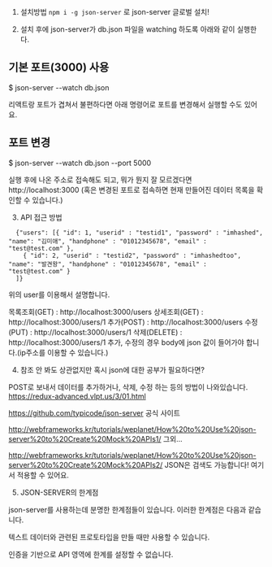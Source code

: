 1. 설치방법
`npm i -g json-server`
로 json-server 글로벌 설치!

2. 설치 후에
json-server가 db.json 파일을 watching 하도록 아래와 같이 실행한다. 

## 기본 포트(3000) 사용
$ json-server --watch db.json

리액트랑 포트가 겹쳐서 불편하다면 아래 명령어로 포트를 변경해서 실행할 수도 있어요.
## 포트 변경
$ json-server --watch db.json --port 5000

실행 후에 나온 주소로 접속해도 되고, 뭐가 뭔지 잘 모르겠다면
http://localhost:3000 
(혹은 변경된 포트로 접속하면 현재 만들어진 데이터 목록을 확인할 수 있습니다.)

3. API 접근 방법
```
  {"users": [{ "id": 1, "userid" : "testid1", "password" : "imhashed", "name": "김미애", "handphone" : "01012345678", "email" : "test@test.com" },
    { "id": 2, "userid" : "testid2", "password" : "imhashedtoo", "name": "발견왕", "handphone" : "01012345678", "email" : "test@test.com" }
  ]}
```
위의 user를 이용해서 설명합니다.

목록조회(GET) : http://localhost:3000/users
상세조회(GET) : http://localhost:3000/users/1
추가(POST) : http://localhost:3000/users
수정(PUT) : http://localhost:3000/users/1
삭제(DELETE) : http://localhost:3000/users/1
추가, 수정의 경우 body에 json 값이 들어가야 합니다.(ip주소를 이용할 수 있습니다.)


4. 참조 
안 봐도 상관없지만 혹시 json에 대한 공부가 필요하다면?

POST로 보내서 데이터를 추가하거나, 삭제, 수정 하는 등의 방법이 나와있습니다.
https://redux-advanced.vlpt.us/3/01.html 

https://github.com/typicode/json-server 공식 사이트 

http://webframeworks.kr/tutorials/weplanet/How%20to%20Use%20json-server%20to%20Create%20Mock%20APIs1/ 그외...

http://webframeworks.kr/tutorials/weplanet/How%20to%20Use%20json-server%20to%20Create%20Mock%20APIs2/ JSON은 검색도 가능합니다! 여기서 적용할 수 있어요.


5. JSON-SERVER의 한계점

json-server를 사용하는데 분명한 한계점들이 있습니다. 이러한 한계점은 다음과 같습니다.

텍스트 데이터와 관련된 프로토타입을 만들 때만 사용할 수 있습니다.

인증을 기반으로 API 영역에 한계를 설정할 수 없습니다.